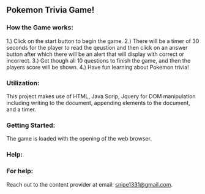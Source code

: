 ## Pokemon Trivia Game!

### How the Game works: 

1.) Click on the start button to begin the game.
2.) There will be a timer of 30 seconds for the player to read the qeustion and then click on an answer button
after which there will be an alert that will display with correct or incorrect.
3.) Get though all 10 questions to finish the game, and then the players score will be shown.
4.) Have fun learning about Pokemon trivia!

### Utilization:

This project makes use of HTML, Java Scrip, Jquery for DOM manipulation including  writing to the document, appending elements to the document, and a timer.

### Getting Started:

The game is loaded with the opening of the web browser.

### Help:

### For help:
 Reach out to the content provider at email: snipe1331@gmail.com.
